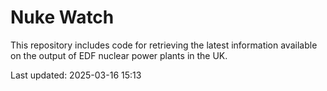 # Nuke Watch

This repository includes code for retrieving the latest information available on the output of EDF nuclear power plants in the UK.

Last updated: 2025-03-16 15:13